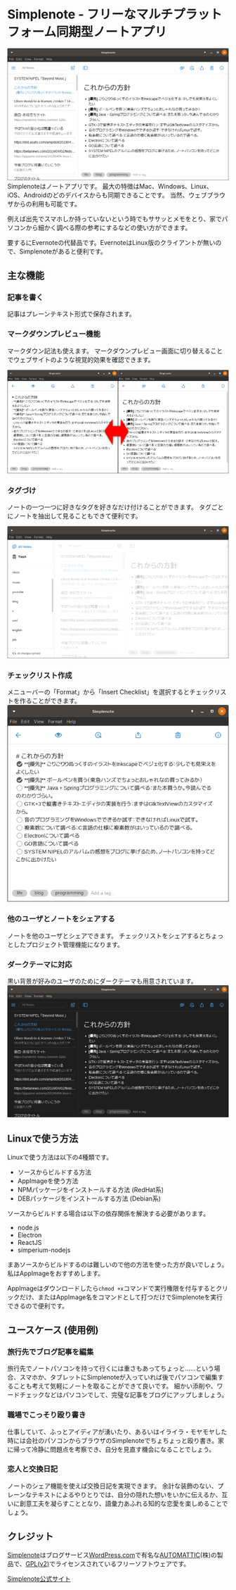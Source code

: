 # Simplenote - フリーなマルチプラットフォーム同期型ノートアプリ
![Simplenote](images/apps/simplenote-light-01.png)
Simplenoteはノートアプリです。
最大の特徴はMac、Windows、Linux、iOS、Androidのどのデバイスからも同期できることです。
当然、ウェブブラウザからの利用も可能です。

例えば出先でスマホしか持っていないという時でもササッとメモをとり、家でパソコンから細かく調べる際の参考にするなどの使い方ができます。

要するにEvernoteの代替品です。EvernoteはLinux版のクライアントが無いので、Simplenoteがあると便利です。

## 主な機能
### 記事を書く
記事はプレーンテキスト形式で保存されます。

### マークダウンプレビュー機能
マークダウン記法も使えます。
マークダウンプレビュー画面に切り替えることでウェブサイトのような視覚的効果を確認できます。

![Simplenoteマークダウンのプレビュー切り替え](images/apps/simplenote-light-03.png)

### タグづけ
ノートの一つ一つに好きなタグを好きなだけ付けることができます。
タグごとにノートを抽出して見ることもできて便利です。

![Simplenoteタグリスト](images/apps/simplenote-light-02.png)

### チェックリスト作成
メニューバーの「Format」から「Insert Checklist」を選択するとチェックリストを作ることができます。
![Simplenoteチェックリスト](images/apps/simplenote-light-04.png)

### 他のユーザとノートをシェアする
ノートを他のユーザとシェアできます。
チェックリストをシェアするとちょっとしたプロジェクト管理機能になります。

### ダークテーマに対応
黒い背景が好みのユーザのためにダークテーマも用意されています。
![Simplenoteダークテーマ](images/apps/simplenote-dark-01.png)

## Linuxで使う方法
Linuxで使う方法は以下の4種類です。
- ソースからビルドする方法
- AppImageを使う方法
- NPMパッケージをインストールする方法 (RedHat系)
- DEBパッケージをインストールする方法 (Debian系)

ソースからビルドする場合は以下の依存関係を解決する必要があります。
- node.js
- Electron
- ReactJS
- simperium-nodejs

まあソースからビルドするのは難しいので他の方法を使った方が良いでしょう。私はAppImageをおすすめします。

AppImageはダウンロードしたら`chmod +x`コマンドで実行権限を付与するとクリックだけ、またはAppImage名をコマンドとして打つだけでSimplenoteを実行できるので便利です。

## ユースケース (使用例)
### 旅行先でブログ記事を編集
旅行先でノートパソコンを持って行くには重さもあってちょっと……という場合、スマホか、タブレットにSimplenoteが入っていれば後でパソコンで編集することも考えて気軽にノートを取ることができて良いです。
細かい添削や、ワードチェックなどはパソコンでして、完璧な記事をブログにアップしましょう。

### 職場でこっそり殴り書き
仕事していて、ふっとアイディアが湧いたり、あるいはイライラ・モヤモヤした時には会社のパソコンからブラウザのSimplenoteでちょちょっと殴り書き。家に帰って冷静に問題点を考察でき、自分を見直す機会になることでしょう。

### 恋人と交換日記
ノートのシェア機能を使えば交換日記を実現できます。
余計な装飾のない、プレーンなテキストによるやりとりでは、自分の隠れた想いをいかに伝えるか、互いに創意工夫を凝らすこととなり、語彙力あふれる知的な恋愛を楽しめることでしょう。

## クレジット
[Simplenote](https://simplenote.com)はブログサービス[WordPress.com](https://ja.wordpress.com/)で有名な[AUTOMATTIC](https://automattic.com/)(株)の製品で、[GPL(v2)](https://github.com/Automattic/simplenote-electron/blob/master/LICENSE.md)でライセンスされているフリーソフトウェアです。

[Simplenote公式サイト](https://simplenote.com/)

